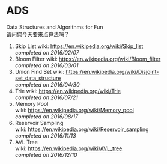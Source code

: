 # ADS
Data Structures and Algorithms for Fun  
请问您今天要来点算法吗？

1. Skip List
    wiki: https://en.wikipedia.org/wiki/Skip_list  
    *completed on 2016/02/07*
2. Bloom Filter
    wiki: https://en.wikipedia.org/wiki/Bloom_filter  
    *completed on 2016/03/01*    
3. Union Find Set
    wiki: https://en.wikipedia.org/wiki/Disjoint-set_data_structure  
    *completed on 2016/04/30*
4. Trie
    wiki: https://en.wikipedia.org/wiki/Trie  
    *completed on 2016/07/21*
5. Memory Pool  
    wiki: https://en.wikipedia.org/wiki/Memory_pool  
    *completed on 2016/08/17*  
6. Reservoir Sampling  
    wiki: https://en.wikipedia.org/wiki/Reservoir_sampling  
    *completed on 2016/11/13*  
7. AVL Tree  
    wiki: https://en.wikipedia.org/wiki/AVL_tree  
    *completed on 2016/12/10*
